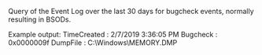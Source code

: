 Query of the Event Log over the last 30 days for bugcheck events, normally resulting in BSODs. 

Example output:
TimeCreated : 2/7/2019 3:36:05 PM
Bugcheck : 0x0000009f
DumpFile : C:\Windows\MEMORY.DMP